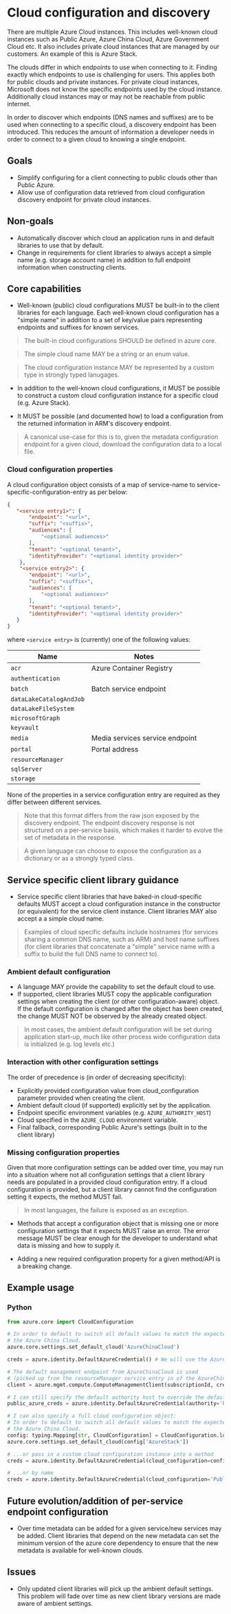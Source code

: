 # Cloud configuration and discovery

There are multiple Azure Cloud instances. This includes well-known cloud instances such as Public Azure, Azure China Cloud, Azure Government Cloud etc. It also includes private cloud instances that are managed by our customers. An example of this is Azure Stack.

The clouds differ in which endpoints to use when connecting to it. Finding exactly which endpoints to use is challenging for users. This applies both for public clouds and private instances. For private cloud instances, Microsoft does not know the specific endpoints used by the cloud instance. Additionally cloud instances may or may not be reachable from public internet. 

In order to discover which endpoints (DNS names and suffixes) are to be used when connecting to a specific cloud, a discovery endpoint has been introduced. This reduces the amount of information a developer needs in order to connect to a given cloud to knowing a single endpoint.

## Goals

* Simplify configuring for a client connecting to public clouds other than Public Azure.
* Allow use of configuration data retrieved from cloud configuration discovery endpoint for private cloud instances.

## Non-goals

* Automatically discover which cloud an application runs in and default libraries to use that by default.
* Change in requirements for client libraries to always accept a simple name (e.g. storage account name) in addition to full endpoint information when constructing clients.

## Core capabilities

* Well-known (public) cloud configurations MUST be built-in to the client libraries for each language. Each well-known cloud configuration has a "simple name" in addition to a set of key/value pairs representing endpoints and suffixes for known services.

> The built-in cloud configurations SHOULD be defined in azure core.

> The simple cloud name MAY be a string or an enum value.

> The cloud configuration instance MAY be represented by a custom type in strongly typed lanugages.

* In addition to the well-known cloud configurations, it MUST be possible to construct a custom cloud configuration instance for a specific cloud (e.g. Azure Stack).

* It MUST be possible (and documented how) to load a configuration from the returned information in ARM's discovery endpoint.

> A canonical use-case for this is to, given the metadata configuration endpoint for a given cloud, download the configuration data to a local file.

### Cloud configuration properties

A cloud configuration object consists of a map of service-name to service-specific-configuration-entry as per below:

```json
{
   "<service entry1>": {
       "endpoint": "<url>",
       "suffix": "<suffix>",
       "audiences": [
           "<optional audiences>"
       ],
       "tenant": "<optional tenant>",
       "identityProvider": "<optional identity provider>"
    },
    "<service entry2>": {
       "endpoint": "<url>",
       "suffix": "<suffix>",
       "audiences": [
           "<optional audiences>"
       ],
       "tenant": "<optional tenant>",
       "identityProvider": "<optional identity provider>"
   }
}
```

where `<service entry>` is (currently) one of the following values:

|Name|Notes|
|-|-|
|`acr`|Azure Container Registry|
|`authentication`||
|`batch`|Batch service endpoint|
|`dataLakeCatalogAndJob`||
|`dataLakeFileSystem`||
|`microsoftGraph`||
|`keyvault`||
|`media`|Media services service endpoint|
|`portal`|Portal address|
|`resourceManager`||
|`sqlServer`||
|`storage`||

None of the properties in a service configuration entry are required as they differ between different services. 

> Note that this format differs from the raw json exposed by the discovery endpoint. The endpoint discovery response is not structured on a per-service basis, which makes it harder to evolve the set of metadata in the response.

> A given language can choose to expose the configuration as a dictionary or as a strongly typed class.

## Service specific client library guidance

* Service specific client libraries that have baked-in cloud-specific defaults MUST accept a cloud configuration instance in the constructor (or equivalent) for the service client instance. Client libraries MAY also accept a a simple cloud name.

> Examples of cloud specific defaults include hostnames (for services sharing a common DNS name, such as ARM) and host name suffixes (for client libraries that concatenate a "simple" service name with a suffix to build the full DNS name to connect to).

### Ambient default configuration

* A language MAY provide the capability to set the default cloud to use. 
* If supported, client libraries MUST copy the applicable configuration settings when creating the client (or other configuration-aware) object. If the default configuration is changed after the object has been created, the change MUST NOT be observed by the already created object.

> In most cases, the ambient default configuration will be set during application start-up, much like other process wide configuration data is initialized (e.g. log levels etc.)

### Interaction with other configuration settings

The order of precedence is (in order of decreasing specificity):

* Explicitly provided configuration value from cloud_configuration parameter provided when creating the client.
* Ambient default cloud (if supported) explicitly set by the application.
* Endpoint specific environment variables (e.g. `AZURE_AUTHORITY_HOST`)
* Cloud specified in the `AZURE_CLOUD` environment variable. 
* Final fallback, corresponding Public Azure's settings (built in to the client library)

### Missing configuration properties

Given that more configuration settings can be added over time, you may run into a situation where not all configuration settings that a client library needs are populated in a provided cloud configuration entry. If a cloud configuration is provided, but a client library cannot find the configuration setting it expects, the method MUST fail.

> In most languages, the failure is exposed as an exception.

* Methods that accept a configuration object that is missing one or more configuration settings that it expects MUST raise an error. The error message MUST be clear enough for the developer to understand what data is missing and how to supply it.

* Adding a new required configuration property for a given method/API is a breaking change. 

## Example usage 

### Python
```python
from azure.core import CloudConfiguration

# In order to default to switch all default values to match the expected configuration for
# the Azure China Cloud.
azure.core.settings.set_default_cloud('AzureChinaCloud')

creds = azure.identity.DefaultAzureCredential() # We will use the Azure China Cloud's authority (https://login.chinacloudapi.cn) since that is what is configured as the default cloud.

# The default management endpoint from AzureChinaCloud is used
# (picked up from the resourceManager service entry in of the AzureChinaCloud built-in cloud configuration)
client = azure.mgmt.compute.ComputeManagementClient(subscriptionId, creds)

# I can still specify the default authority host to override the default settings...
public_azure_creds = azure.identity.DefaultAzureCredential(authority='https://login.windows.net')

# I can also specify a full cloud configuration object:
# In order to default to switch all default values to match the expected configuration for
# the Azure China Cloud.
config: typing.Mapping[str, CloudConfiguration] = CloudConfiguration.load(requests.get('https://azurestackinstance1.contoso.com/discover'.json()))
azure.core.settings.set_default_cloud(config['AzureStack'])

# ...or pass in a custom cloud configuration instance into a method
creds = azure.identity.DefaultAzureCredential(cloud_configuration=config['AzureStackInstance2'])

# ...or by name
creds = azure.identity.DefaultAzureCredential(cloud_configuration='PublicAzure')
```

## Future evolution/addition of per-service endpoint configuration

* Over time metadata can be added for a given service/new services may be added. Client libraries that depend on the new metadata can set the minimum version of the azure core dependency to ensure that the new metadata is available for well-known clouds.

## Issues

* Only updated client libraries will pick up the ambient default settings. This problem will fade over time as new client library versions are made aware of ambient settings.

